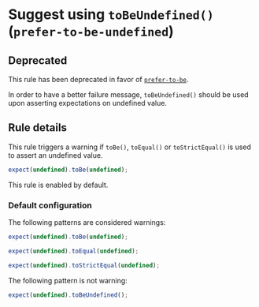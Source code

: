 # Suggest using `toBeUndefined()` (`prefer-to-be-undefined`)

## Deprecated

This rule has been deprecated in favor of [`prefer-to-be`](prefer-to-be.md).

In order to have a better failure message, `toBeUndefined()` should be used upon
asserting expectations on undefined value.

## Rule details

This rule triggers a warning if `toBe()`, `toEqual()` or `toStrictEqual()` is
used to assert an undefined value.

```js
expect(undefined).toBe(undefined);
```

This rule is enabled by default.

### Default configuration

The following patterns are considered warnings:

```js
expect(undefined).toBe(undefined);

expect(undefined).toEqual(undefined);

expect(undefined).toStrictEqual(undefined);
```

The following pattern is not warning:

```js
expect(undefined).toBeUndefined();
```
